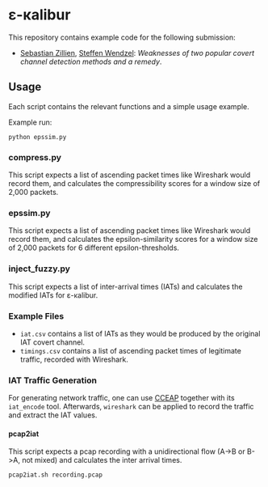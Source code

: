 # ε-κalibur
This repository contains example code for the following submission:

- [Sebastian Zillien](https://scholar.google.de/citations?user=kdCKry4AAAAJ&hl=de), [Steffen Wendzel](https://scholar.google.de/citations?user=DZqkZ1IAAAAJ&hl=en&oi=ao): *Weaknesses of two popular covert channel detection methods and a remedy*.

## Usage
Each script contains the relevant functions and a simple usage example.

Example run:

    python epssim.py

### compress.py
This script expects a list of ascending packet times like Wireshark would record them, and calculates the compressibility scores for a window size of 2,000 packets.

### epssim.py
This script expects a list of ascending packet times like Wireshark would record them, and calculates the epsilon-similarity scores for a window size of 2,000 packets for 6 different epsilon-thresholds.

### inject_fuzzy.py
This script expects a list of inter-arrival times (IATs) and calculates the modified IATs for ε-κalibur.

### Example Files
- `iat.csv` contains a list of IATs as they would be produced by the original IAT covert channel.
- `timings.csv` contains a list of ascending packet times of legitimate traffic, recorded with Wireshark.

### IAT Traffic Generation

For generating network traffic, one can use [CCEAP](https://github.com/cdpxe/CCEAP/) together with its `iat_encode` tool. Afterwards, `wireshark` can be applied to record the traffic and extract the IAT values.

#### pcap2iat
This script expects a pcap recording with a unidirectional flow (A->B or B->A, not mixed) and calculates the inter arrival times.

    pcap2iat.sh recording.pcap
